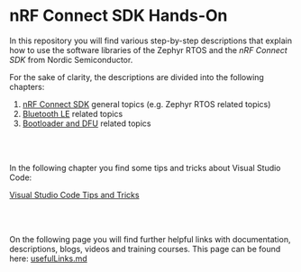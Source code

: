 # nRF Connect SDK Hands-On

In this repository you will find various step-by-step descriptions that explain how to use the software libraries of the Zephyr RTOS and the _nRF Connect SDK_ from Nordic Semiconductor.

For the sake of clarity, the descriptions are divided into the following chapters:
1) [nRF Connect SDK](NCS/NCSv3.1.0/README.md) general topics (e.g. Zephyr RTOS related topics)
2) [Bluetooth LE](doc/BLE/README.md) related topics
3) [Bootloader and DFU](doc/DFU/NCSv3.0.0/README.md) related topics

<br>
<br>

In the following chapter you find some tips and tricks about Visual Studio Code:

[Visual Studio Code Tips and Tricks](doc/VSC/README.md)

<br>
<br>

On the following page you will find further helpful links with documentation, descriptions, blogs, videos and training courses. This page can be found here: [usefulLinks.md](usefulLinks.md)
